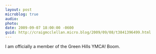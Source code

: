 ```yaml
---
layout: post
microblog: true
audio: 
photo: 
date: 2009-09-07 18:00:00 -0600
guid: http://craigmcclellan.micro.blog/2009/09/08/t3841396499.html
---
```

I am officially a member of the Green Hills YMCA!  Boom.
